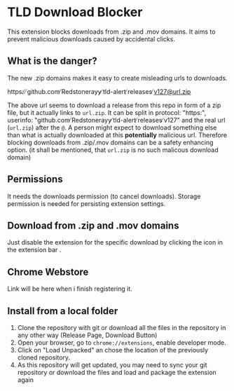 # TLD Download Blocker

This extension blocks downloads from .zip and .mov domains.
It aims to prevent malicious downloads caused by accidental clicks.

## What is the danger?

The new .zip domains makes it easy to create misleading urls to downloads.

https: ̸ ̸github.com ̸Redstonerayy ̸tld-alert ̸releases ̸v127@url.zip

The above url seems to download a release from this repo in form of a zip file,
but it actually links to `url.zip`. It can be split in
protocol: "https:", userinfo: "github.com ̸Redstonerayy ̸tld-alert ̸releases ̸v127"
and the real url (`url.zip`) after the `@`.
A person might expect to download something else than what is actually downloaded
at this **potentially** malicious url.
Therefore blocking downloads from .zip/.mov domains can be a safety enhancing option.
(it shall be mentioned, that `url.zip` is no such malicous download domain)

## Permissions

It needs the downloads permission (to cancel downloads).
Storage permission is needed for persisting extension settings.

## Download from .zip and .mov domains

Just disable the extension for the specific download by clicking the icon in the extension bar .

## Chrome Webstore

Link will be here when i finish registering it.

## Install from a local folder

1. Clone the repository with git or download all the files in the repository in any other way (Release Page, Download Button)
2. Open your browser, go to `chrome://extensions`, enable developer mode.
3. Click on "Load Unpacked" an chose the location of the previously cloned repository.
4. As this repository will get updated, you may need to sync your git repository or download the files and load and package the extension again
